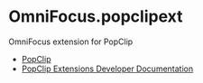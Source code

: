 OmniFocus.popclipext
====================

OmniFocus extension for PopClip

* [PopClip](http://pilotmoon.com/popclip/)
* [PopClip Extensions Developer Documentation](http://pilotmoon.com/popclip/extensions/extensions-docs.html)
